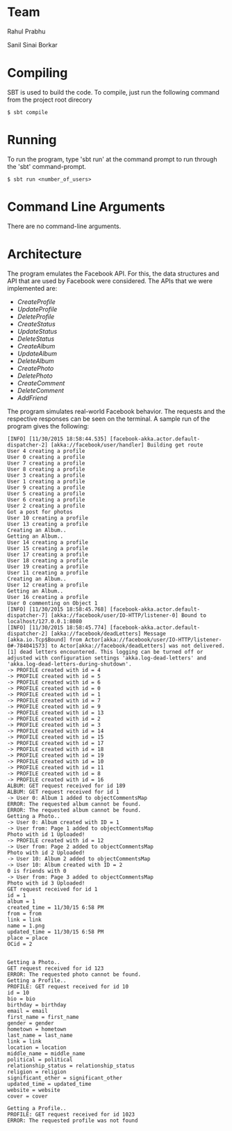 # Team
Rahul Prabhu

Sanil Sinai Borkar


# Compiling
SBT is used to build the code. To compile, just run the following command from the project root direcory
```
$ sbt compile
```

# Running
To run the program, type 'sbt run' at the command prompt to run through the 'sbt' command-prompt.
```
$ sbt run <number_of_users>
```

# Command Line Arguments
There are no command-line arguments.

# Architecture
The program emulates the Facebook API. For this, the data structures and API that are used by Facebook were considered. The APIs that we were implemented are:
* *CreateProfile*
* *UpdateProfile*
* *DeleteProfile*
* *CreateStatus*
* *UpdateStatus*
* *DeleteStatus*
* *CreateAlbum*
* *UpdateAlbum*
* *DeleteAlbum*
* *CreatePhoto*
* *DeletePhoto*
* *CreateComment*
* *DeleteComment*
* *AddFriend*

The program simulates real-world Facebook behavior. The requests and the respective responses can be seen on the terminal. A sample run of the program gives the following:
```
[INFO] [11/30/2015 18:58:44.535] [facebook-akka.actor.default-dispatcher-2] [akka://facebook/user/handler] Building get route
User 4 creating a profile
User 0 creating a profile
User 7 creating a profile
User 8 creating a profile
User 3 creating a profile
User 1 creating a profile
User 9 creating a profile
User 5 creating a profile
User 6 creating a profile
User 2 creating a profile
Got a post for photos
User 10 creating a profile
User 13 creating a profile
Creating an Album..
Getting an Album..
User 14 creating a profile
User 15 creating a profile
User 17 creating a profile
User 18 creating a profile
User 19 creating a profile
User 11 creating a profile
Creating an Album..
User 12 creating a profile
Getting an Album..
User 16 creating a profile
User 0 commenting on Object 1
[INFO] [11/30/2015 18:58:45.768] [facebook-akka.actor.default-dispatcher-7] [akka://facebook/user/IO-HTTP/listener-0] Bound to localhost/127.0.0.1:8080
[INFO] [11/30/2015 18:58:45.774] [facebook-akka.actor.default-dispatcher-2] [akka://facebook/deadLetters] Message [akka.io.Tcp$Bound] from Actor[akka://facebook/user/IO-HTTP/listener-0#-784041573] to Actor[akka://facebook/deadLetters] was not delivered. [1] dead letters encountered. This logging can be turned off or adjusted with configuration settings 'akka.log-dead-letters' and 'akka.log-dead-letters-during-shutdown'.
-> PROFILE created with id = 4
-> PROFILE created with id = 5
-> PROFILE created with id = 6
-> PROFILE created with id = 0
-> PROFILE created with id = 1
-> PROFILE created with id = 7
-> PROFILE created with id = 9
-> PROFILE created with id = 13
-> PROFILE created with id = 2
-> PROFILE created with id = 3
-> PROFILE created with id = 14
-> PROFILE created with id = 15
-> PROFILE created with id = 17
-> PROFILE created with id = 18
-> PROFILE created with id = 19
-> PROFILE created with id = 10
-> PROFILE created with id = 11
-> PROFILE created with id = 8
-> PROFILE created with id = 16
ALBUM: GET request received for id 189
ALBUM: GET request received for id 1
-> User 0: Album 1 added to objectCommentsMap
ERROR: The requested album cannot be found.
ERROR: The requested album cannot be found.
Getting a Photo..
-> User 0: Album created with ID = 1
-> User from: Page 1 added to objectCommentsMap
Photo with id 1 Uploaded!
-> PROFILE created with id = 12
-> User from: Page 2 added to objectCommentsMap
Photo with id 2 Uploaded!
-> User 10: Album 2 added to objectCommentsMap
-> User 10: Album created with ID = 2
0 is friends with 0
-> User from: Page 3 added to objectCommentsMap
Photo with id 3 Uploaded!
GET request received for id 1
id = 1
album = 1
created_time = 11/30/15 6:58 PM
from = from
link = link
name = 1.png
updated_time = 11/30/15 6:58 PM
place = place
OCid = 2


Getting a Photo..
GET request received for id 123
ERROR: The requested photo cannot be found.
Getting a Profile..
PROFILE: GET request received for id 10
id = 10
bio = bio
birthday = birthday
email = email
first_name = first_name
gender = gender
hometown = hometown
last_name = last_name
link = link
location = location
middle_name = middle_name
political = political
relationship_status = relationship_status
religion = religion
significant_other = significant_other
updated_time = updated_time
website = website
cover = cover

Getting a Profile..
PROFILE: GET request received for id 1023
ERROR: The requested profile was not found
```
